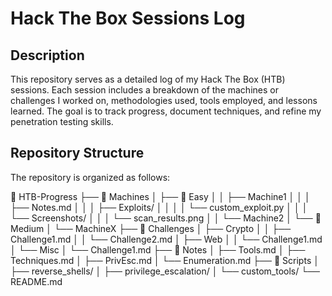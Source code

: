 # Hack The Box Sessions Log

## Description

This repository serves as a detailed log of my Hack The Box (HTB) sessions. Each session includes a breakdown of the machines or challenges I worked on, methodologies used, tools employed, and lessons learned. The goal is to track progress, document techniques, and refine my penetration testing skills.

## Repository Structure

The repository is organized as follows:

📁 HTB-Progress
├── 📂 Machines
│   ├── 📂 Easy
│   │   ├── Machine1
│   │   │   ├── Notes.md
│   │   │   ├── Exploits/
│   │   │   │   └── custom_exploit.py
│   │   │   └── Screenshots/
│   │   │       └── scan_results.png
│   │   └── Machine2
│   └── 📂 Medium
│       └── MachineX
├── 📂 Challenges
│   ├── Crypto
│   │   ├── Challenge1.md
│   │   └── Challenge2.md
│   ├── Web
│   │   └── Challenge1.md
│   └── Misc
│       └── Challenge1.md
├── 📂 Notes
│   ├── Tools.md
│   ├── Techniques.md
│   ├── PrivEsc.md
│   └── Enumeration.md
├── 📂 Scripts
│   ├── reverse_shells/
│   ├── privilege_escalation/
│   └── custom_tools/
└── README.md

